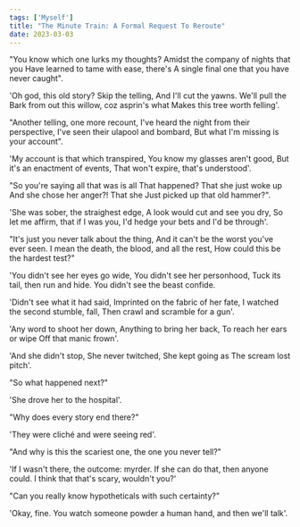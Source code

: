 ```yaml
---  
tags: ['Myself']
title: "The Minute Train: A Formal Request To Reroute"
date: 2023-03-03
---
```


"You know which one lurks my thoughts?
Amidst the company of nights that you
Have learned to tame with ease, there's
A single final one that you have never caught".

'Oh god, this old story? Skip the telling,
And I'll cut the yawns. We'll pull the
Bark from out this willow, coz asprin's what
Makes this tree worth felling'.

"Another telling, one more recount,
I've heard the night from their perspective,
I've seen their ulapool and bombard,
But what I'm missing is your account".

'My account is that which transpired,
You know my glasses aren't good,
But it's an enactment of events,
That won't expire, that's understood'.

"So you're saying all that was is all
That happened? That she just woke up
And she chose her anger?! That she
Just picked up that old hammer?".

'She was sober, the straighest edge,
A look would cut and see you dry,
So let me affirm, that if I was you,
I'd hedge your bets and I'd be through'.

"It's just you never talk about the thing,
And it can't be the worst you've ever seen.
I mean the death, the blood, and all the rest,
How could this be the hardest test?"

'You didn't see her eyes go wide,
You didn't see her personhood,
Tuck its tail, then run and hide.
You didn't see the beast confide.

'Didn't see what it had said,
Imprinted on the fabric of her fate,
I watched the second stumble, fall,
Then crawl and scramble for a gun'.

'Any word to shoot her down,
Anything to bring her back,
To reach her ears or wipe
Off that manic frown'.

'And she didn't stop,
She never twitched,
She kept going as
The scream lost pitch'.

"So what happened next?"

'She drove her to the hospital'.

"Why does every story end there?"

'They were cliché and were seeing red'.

"And why is this the scariest one, the one you never tell?"

'If I wasn't there, the outcome: myrder. If she can do that, then anyone could. I think that that's scary, wouldn't you?'

"Can you really know hypotheticals with such certainty?"

'Okay, fine. You watch someone powder a human hand, and then we'll talk'.
